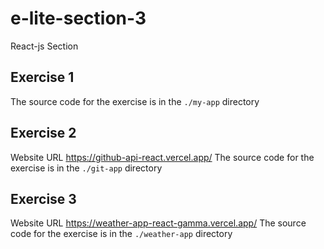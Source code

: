 # e-lite-section-3
React-js Section

## Exercise 1
The source code for the exercise is in the `./my-app` directory

## Exercise 2
Website URL https://github-api-react.vercel.app/
The source code for the exercise is in the `./git-app` directory

## Exercise 3
Website URL https://weather-app-react-gamma.vercel.app/
The source code for the exercise is in the `./weather-app` directory


